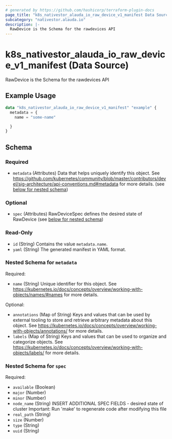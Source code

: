 ```yaml
---
# generated by https://github.com/hashicorp/terraform-plugin-docs
page_title: "k8s_nativestor_alauda_io_raw_device_v1_manifest Data Source - terraform-provider-k8s"
subcategory: "nativestor.alauda.io"
description: |-
  RawDevice is the Schema for the rawdevices API
---
```


# k8s_nativestor_alauda_io_raw_device_v1_manifest (Data Source)

RawDevice is the Schema for the rawdevices API

## Example Usage

```terraform
data "k8s_nativestor_alauda_io_raw_device_v1_manifest" "example" {
  metadata = {
    name = "some-name"

  }
}
```

<!-- schema generated by tfplugindocs -->
## Schema

### Required

- `metadata` (Attributes) Data that helps uniquely identify this object. See https://github.com/kubernetes/community/blob/master/contributors/devel/sig-architecture/api-conventions.md#metadata for more details. (see [below for nested schema](#nestedatt--metadata))

### Optional

- `spec` (Attributes) RawDeviceSpec defines the desired state of RawDevice (see [below for nested schema](#nestedatt--spec))

### Read-Only

- `id` (String) Contains the value `metadata.name`.
- `yaml` (String) The generated manifest in YAML format.

<a id="nestedatt--metadata"></a>
### Nested Schema for `metadata`

Required:

- `name` (String) Unique identifier for this object. See https://kubernetes.io/docs/concepts/overview/working-with-objects/names/#names for more details.

Optional:

- `annotations` (Map of String) Keys and values that can be used by external tooling to store and retrieve arbitrary metadata about this object. See https://kubernetes.io/docs/concepts/overview/working-with-objects/annotations/ for more details.
- `labels` (Map of String) Keys and values that can be used to organize and categorize objects. See https://kubernetes.io/docs/concepts/overview/working-with-objects/labels/ for more details.


<a id="nestedatt--spec"></a>
### Nested Schema for `spec`

Required:

- `available` (Boolean)
- `major` (Number)
- `minor` (Number)
- `node_name` (String) INSERT ADDITIONAL SPEC FIELDS - desired state of cluster Important: Run 'make' to regenerate code after modifying this file
- `real_path` (String)
- `size` (Number)
- `type` (String)
- `uuid` (String)
